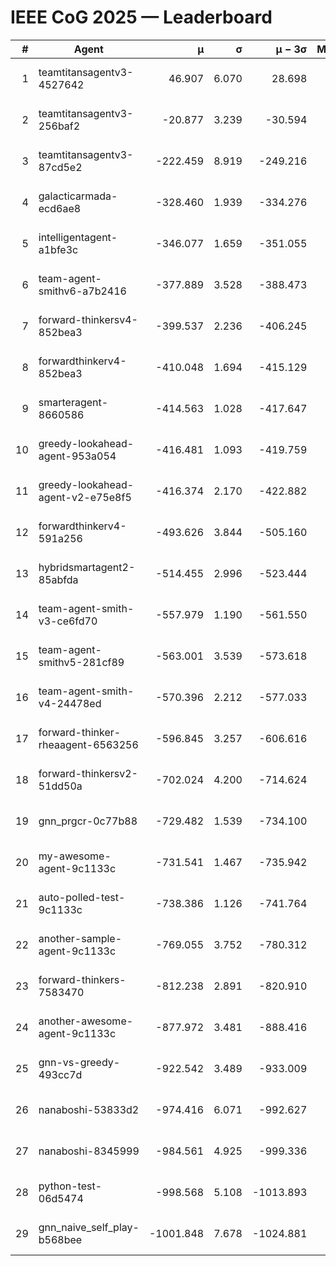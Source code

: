 # IEEE CoG 2025 — Leaderboard

| # | Agent | μ | σ | μ − 3σ | Matches | Updated |
|---:|---|---:|---:|---:|---:|---|
| 1 | teamtitansagentv3-4527642 | 46.907 | 6.070 | 28.698 | 21530 | 2025-08-25 08:37 |
| 2 | teamtitansagentv3-256baf2 | -20.877 | 3.239 | -30.594 | 21816 | 2025-08-25 08:37 |
| 3 | teamtitansagentv3-87cd5e2 | -222.459 | 8.919 | -249.216 | 22226 | 2025-08-25 08:37 |
| 4 | galacticarmada-ecd6ae8 | -328.460 | 1.939 | -334.276 | 19980 | 2025-08-25 08:37 |
| 5 | intelligentagent-a1bfe3c | -346.077 | 1.659 | -351.055 | 18330 | 2025-08-25 08:37 |
| 6 | team-agent-smithv6-a7b2416 | -377.889 | 3.528 | -388.473 | 21380 | 2025-08-25 08:37 |
| 7 | forward-thinkersv4-852bea3 | -399.537 | 2.236 | -406.245 | 17587 | 2025-08-25 08:37 |
| 8 | forwardthinkerv4-852bea3 | -410.048 | 1.694 | -415.129 | 18313 | 2025-08-25 08:37 |
| 9 | smarteragent-8660586 | -414.563 | 1.028 | -417.647 | 18262 | 2025-08-25 08:37 |
| 10 | greedy-lookahead-agent-953a054 | -416.481 | 1.093 | -419.759 | 19642 | 2025-08-25 08:37 |
| 11 | greedy-lookahead-agent-v2-e75e8f5 | -416.374 | 2.170 | -422.882 | 22042 | 2025-08-25 08:37 |
| 12 | forwardthinkerv4-591a256 | -493.626 | 3.844 | -505.160 | 17784 | 2025-08-25 08:37 |
| 13 | hybridsmartagent2-85abfda | -514.455 | 2.996 | -523.444 | 18012 | 2025-08-25 08:37 |
| 14 | team-agent-smith-v3-ce6fd70 | -557.979 | 1.190 | -561.550 | 22196 | 2025-08-25 08:37 |
| 15 | team-agent-smithv5-281cf89 | -563.001 | 3.539 | -573.618 | 20720 | 2025-08-25 08:37 |
| 16 | team-agent-smith-v4-24478ed | -570.396 | 2.212 | -577.033 | 21496 | 2025-08-25 08:37 |
| 17 | forward-thinker-rheaagent-6563256 | -596.845 | 3.257 | -606.616 | 19948 | 2025-08-25 08:37 |
| 18 | forward-thinkersv2-51dd50a | -702.024 | 4.200 | -714.624 | 20748 | 2025-08-25 08:37 |
| 19 | gnn_prgcr-0c77b88 | -729.482 | 1.539 | -734.100 | 18740 | 2025-08-25 08:37 |
| 20 | my-awesome-agent-9c1133c | -731.541 | 1.467 | -735.942 | 21760 | 2025-08-25 08:37 |
| 21 | auto-polled-test-9c1133c | -738.386 | 1.126 | -741.764 | 22140 | 2025-08-25 08:37 |
| 22 | another-sample-agent-9c1133c | -769.055 | 3.752 | -780.312 | 21540 | 2025-08-25 08:37 |
| 23 | forward-thinkers-7583470 | -812.238 | 2.891 | -820.910 | 19400 | 2025-08-25 08:37 |
| 24 | another-awesome-agent-9c1133c | -877.972 | 3.481 | -888.416 | 23120 | 2025-08-25 08:37 |
| 25 | gnn-vs-greedy-493cc7d | -922.542 | 3.489 | -933.009 | 16660 | 2025-08-25 08:37 |
| 26 | nanaboshi-53833d2 | -974.416 | 6.071 | -992.627 | 16760 | 2025-08-25 08:37 |
| 27 | nanaboshi-8345999 | -984.561 | 4.925 | -999.336 | 17490 | 2025-08-25 08:37 |
| 28 | python-test-06d5474 | -998.568 | 5.108 | -1013.893 | 17390 | 2025-08-25 08:37 |
| 29 | gnn_naive_self_play-b568bee | -1001.848 | 7.678 | -1024.881 | 17440 | 2025-08-25 08:37 |
